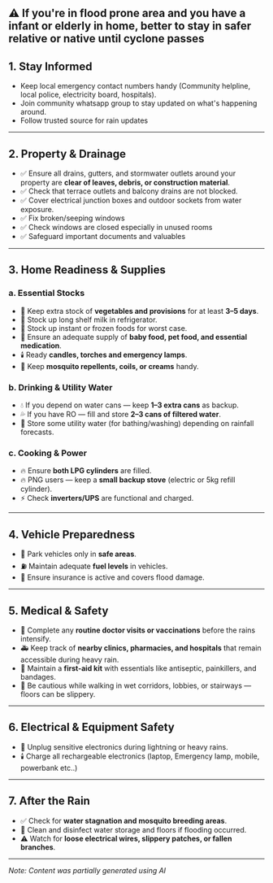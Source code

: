 ## ⚠️ **If you're in flood prone area and you have a infant or elderly in home, better to stay in safer relative or native until cyclone passes**

## 1. Stay Informed
- Keep local emergency contact numbers handy (Community helpline, local police, electricity board, hospitals).
- Join community whatsapp group to stay updated on what's happening around.
- Follow trusted source for rain updates

---

## 2. Property & Drainage
- ✅ Ensure all drains, gutters, and stormwater outlets around your property are **clear of leaves, debris, or construction material**.  
- ✅ Check that terrace outlets and balcony drains are not blocked.  
- ✅ Cover electrical junction boxes and outdoor sockets from water exposure.
- ✅ Fix broken/seeping windows
- ✅ Check windows are closed especially in unused rooms
- ✅ Safeguard important documents and valuables

---

## 3. Home Readiness & Supplies

### a. Essential Stocks
- 🥛 Keep extra stock of **vegetables and provisions** for at least **3–5 days**.
- 🥛 Stock up long shelf milk in refrigerator.  
- 🥛 Stock up instant or frozen foods for worst case.
- 💊 Ensure an adequate supply of **baby food, pet food, and essential medication**.  
- 🕯️ Ready **candles, torches and emergency lamps**.
- 🦟 Keep **mosquito repellents, coils, or creams** handy.  

### b. Drinking & Utility Water
- 💧 If you depend on water cans — keep **1–3 extra cans** as backup.  
- 💦 If you have RO — fill and store **2–3 cans of filtered water**.  
- 🚿 Store some utility water (for bathing/washing) depending on rainfall forecasts.

### c. Cooking & Power
- 🔥 Ensure **both LPG cylinders** are filled.  
- 🔥 PNG users — keep a **small backup stove** (electric or 5kg refill cylinder).  
- ⚡ Check **inverters/UPS** are functional and charged.

---

## 4. Vehicle Preparedness
- 🚗 Park vehicles only in **safe areas**. 
- ⛽ Maintain adequate **fuel levels** in vehicles.
- 🚗 Ensure insurance is active and covers flood damage.

---

## 5. Medical & Safety
- 🏥 Complete any **routine doctor visits or vaccinations** before the rains intensify.  
- 🚑 Keep track of **nearby clinics, pharmacies, and hospitals** that remain accessible during heavy rain.  
- 💉 Maintain a **first-aid kit** with essentials like antiseptic, painkillers, and bandages.  
- 👣 Be cautious while walking in wet corridors, lobbies, or stairways — floors can be slippery.

---

## 6. Electrical & Equipment Safety
- 🔌 Unplug sensitive electronics during lightning or heavy rains.
- 🕯️ Charge all rechargeable electronics (laptop, Emergency lamp, mobile, powerbank etc..)
  
---

## 7. After the Rain
- ✅ Check for **water stagnation and mosquito breeding areas**.  
- 🧽 Clean and disinfect water storage and floors if flooding occurred.  
- ⚠️ Watch for **loose electrical wires, slippery patches, or fallen branches**.

---

*Note: Content was partially generated using AI*
